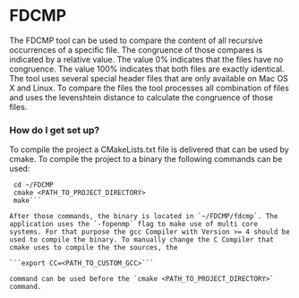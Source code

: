 # FDCMP #

The FDCMP tool can be used to compare the content of all recursive occurrences of a specific file. The congruence of those compares is indicated by a relative value. The value 0% indicates that the files have no congruence. The value 100% indicates that both files are exactly identical. The tool uses several special header files that are only available on Mac OS X and Linux. To compare the files the tool processes all combination of files and uses the levenshtein distance to calculate the congruence of those files. 

### How do I get set up? ###

To compile the project a CMakeLists.txt file is delivered that can be used by cmake. To compile the project to a binary the following commands can be used:

```mkdir ~/FDCMP
 cd ~/FDCMP
 cmake <PATH_TO_PROJECT_DIRECTORY>
 make```

After those commands, the binary is located in `~/FDCMP/fdcmp`. The application uses the `-fopenmp` flag to make use of multi core systems. For that purpose the gcc Compiler with Version >= 4 should be used to compile the binary. To manually change the C Compiler that cmake uses to compile the the sources, the 

```export CC=<PATH_TO_CUSTOM_GCC>```

command can be used before the `cmake <PATH_TO_PROJECT_DIRECTORY>` command.